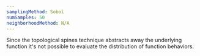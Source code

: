 ```yaml
---
samplingMethod: Sobol
numSamples: 50
neighborhoodMethod: N/A
---
```


Since the topological spines technique abstracts away the underlying function
it's not possible to evaluate the distribution of function behaviors.

